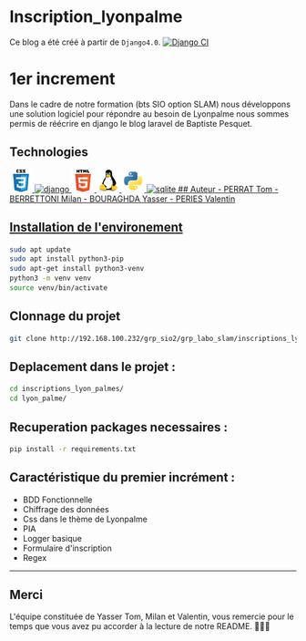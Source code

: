 # Inscription_lyonpalme
Ce blog a été créé à partir de `Django4.0`.
[![Django CI](https://github.com/liangliangyy/DjangoBlog/actions/workflows/django.yml/badge.svg)](https://github.com/liangliangyy/DjangoBlog/actions/workflows/django.yml)  
# 1er increment
Dans le cadre de notre formation (bts SIO option SLAM) nous développons une solution logiciel pour répondre au besoin de Lyonpalme nous sommes permis de réécrire en django le blog laravel de Baptiste Pesquet.
## Technologies
<p align="left"> <a href="https://www.w3schools.com/css/" target="_blank" rel="noreferrer"> <img src="https://raw.githubusercontent.com/devicons/devicon/master/icons/css3/css3-original-wordmark.svg" alt="css3" width="40" height="40"/> </a> <a href="https://www.djangoproject.com/" target="_blank" rel="noreferrer"> <img src="https://cdn.worldvectorlogo.com/logos/django.svg" alt="django" width="40" height="40"/> </a> <a href="https://www.w3.org/html/" target="_blank" rel="noreferrer"> <img src="https://raw.githubusercontent.com/devicons/devicon/master/icons/html5/html5-original-wordmark.svg" alt="html5" width="40" height="40"/> </a> <a href="https://www.linux.org/" target="_blank" rel="noreferrer"> <img src="https://raw.githubusercontent.com/devicons/devicon/master/icons/linux/linux-original.svg" alt="linux" width="40" height="40"/> </a> <a href="https://www.python.org" target="_blank" rel="noreferrer"> <img src="https://raw.githubusercontent.com/devicons/devicon/master/icons/python/python-original.svg" alt="python" width="40" height="40"/> </a> <a href="https://www.sqlite.org/" target="_blank" rel="noreferrer"> <img src="https://www.vectorlogo.zone/logos/sqlite/sqlite-icon.svg" alt="sqlite" width="40" height="40"/>
## Auteur
- PERRAT Tom
- BERRETTONI Milan
- BOURAGHDA Yasser
- PERIES Valentin

## Installation de l'environement
```bash
sudo apt update
sudo apt install python3-pip
sudo apt-get install python3-venv
python3 -m venv venv
source venv/bin/activate
```

## Clonnage du projet 
```bash
git clone http://192.168.100.232/grp_sio2/grp_labo_slam/inscriptions_lyon_palmes.git
```

## Deplacement dans le projet :
```bash
cd inscriptions_lyon_palmes/
cd lyon_palme/
```
## Recuperation packages necessaires :
```bash
pip install -r requirements.txt
```
## Caractéristique du premier incrément :
- BDD Fonctionnelle
- Chiffrage des données
- Css dans le thème de Lyonpalme
- PIA
- Logger basique
- Formulaire d'inscription
- Regex 
---
## Merci 
L'équipe constituée de Yasser Tom, Milan et Valentin, vous remercie pour le temps que vous avez pu accorder à la lecture de notre README.
🙏🙏🙏
